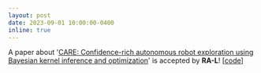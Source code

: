 ```yaml
---
layout: post
date: 2023-09-01 10:00:00-0400
inline: true
---
```


A paper about '[CARE: Confidence-rich autonomous robot exploration using Bayesian kernel inference and optimization](https://ieeexplore.ieee.org/abstract/document/10243037)' is accepted by **RA-L**! [[code](https://github.com/Shepherd-Gregory/BKIO-Exploration)]
